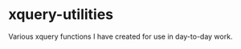 xquery-utilities
================

Various xquery functions I have created for use in day-to-day work.
